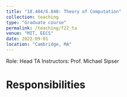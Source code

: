 ```yaml
---
title: "18.404/6.840: Theory of Computation"
collection: teaching
type: "Graduate course"
permalink: /teaching/f22_ta
venue: "MIT, EECS"
date: 2022-09-01
location: "Cambridge, MA"
---
```


Role: Head TA
Instructors: Prof. Michael Sipser

Responsibilities
===
